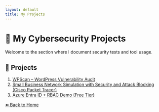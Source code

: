 ```yaml
---
layout: default
title: My Projects
---
```


# 💼 My Cybersecurity Projects

Welcome to the section where I document security tests and tool usage.

## 🔧 Projects

1. [ WPScan – WordPress Vulnerability Audit](projects/wpscan.html)
2. [ Small Business Network Simulation with Security and Attack Blocking (Cisco Packet Tracer)](projects/CiscoPacketTracer.html)
3. [ Azure Entra ID + RBAC Demo (Free Tier)](projects/AzureEntraID+RBACDemo.html)


[⬅️ Back to Home](index.html)
